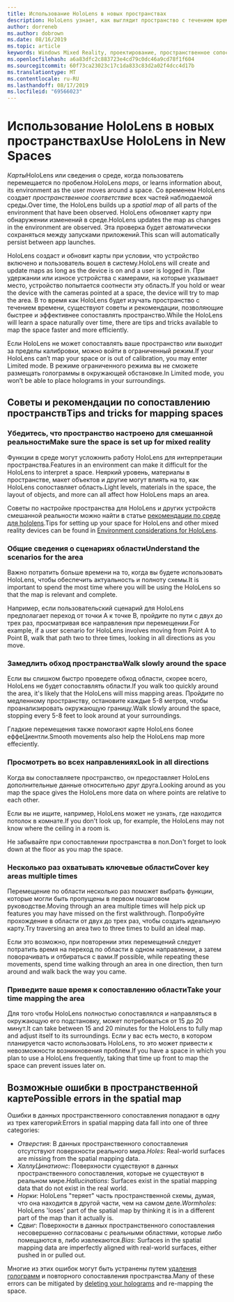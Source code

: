 ```yaml
---
title: Использование HoloLens в новых пространствах
description: HoloLens узнает, как выглядит пространство с течением времени. Пользователи могут упростить этот процесс, переместив HoloLens определенным образом через пространство.
author: dorreneb
ms.author: dobrown
ms.date: 08/16/2019
ms.topic: article
keywords: Windows Mixed Reality, проектирование, пространственное сопоставление, HoloLens, реконструкция поверхностей, сетка, отслеживание головок, сопоставление
ms.openlocfilehash: a6a83dfc2c883723e4cd79c0dc46a9cd78f1f604
ms.sourcegitcommit: 60f73ca23023c17c1da833c83d2a02f4dcc4d17b
ms.translationtype: MT
ms.contentlocale: ru-RU
ms.lasthandoff: 08/17/2019
ms.locfileid: "69566023"
---
```

# <a name="use-hololens-in-new-spaces"></a><span data-ttu-id="5271d-105">Использование HoloLens в новых пространствах</span><span class="sxs-lookup"><span data-stu-id="5271d-105">Use HoloLens in New Spaces</span></span>

<span data-ttu-id="5271d-106">*Карты*HoloLens или сведения о среде, когда пользователь перемещается по пробелом.</span><span class="sxs-lookup"><span data-stu-id="5271d-106">HoloLens *maps*, or learns information about, its environment as the user moves around a space.</span></span> <span data-ttu-id="5271d-107">Со временем HoloLens создает *пространственное соответствие* всех частей наблюдаемой среды.</span><span class="sxs-lookup"><span data-stu-id="5271d-107">Over time, the HoloLens builds up a *spatial map* of all parts of the environment that have been observed.</span></span> <span data-ttu-id="5271d-108">HoloLens обновляет карту при обнаружении изменений в среде.</span><span class="sxs-lookup"><span data-stu-id="5271d-108">HoloLens updates the map as changes in the environment are observed.</span></span> <span data-ttu-id="5271d-109">Эта проверка будет автоматически сохраняться между запусками приложений.</span><span class="sxs-lookup"><span data-stu-id="5271d-109">This scan will automatically persist between app launches.</span></span>

<span data-ttu-id="5271d-110">HoloLens создаст и обновит карты при условии, что устройство включено и пользователь вошел в систему.</span><span class="sxs-lookup"><span data-stu-id="5271d-110">HoloLens will create and update maps as long as the device is on and a user is logged in.</span></span> <span data-ttu-id="5271d-111">При удержании или износе устройства с камерами, на которые указывает место, устройство попытается соотнести эту область.</span><span class="sxs-lookup"><span data-stu-id="5271d-111">If you hold or wear the device with the cameras pointed at a space, the device will try to map the area.</span></span> <span data-ttu-id="5271d-112">В то время как HoloLens будет изучать пространство с течением времени, существуют советы и рекомендации, позволяющие быстрее и эффективнее сопоставлять пространство.</span><span class="sxs-lookup"><span data-stu-id="5271d-112">While the HoloLens will learn a space naturally over time, there are tips and tricks available to map the space faster and more efficiently.</span></span> 

<span data-ttu-id="5271d-113">Если HoloLens не может сопоставлять ваше пространство или выходит за пределы калибровки, можно войти в ограниченный режим.</span><span class="sxs-lookup"><span data-stu-id="5271d-113">If your HoloLens can’t map your space or is out of calibration, you may enter Limited mode.</span></span> <span data-ttu-id="5271d-114">В режиме ограниченного режима вы не сможете размещать голограммы в окружающей обстановке.</span><span class="sxs-lookup"><span data-stu-id="5271d-114">In Limited mode, you won’t be able to place holograms in your surroundings.</span></span>

## <a name="tips-and-tricks-for-mapping-spaces"></a><span data-ttu-id="5271d-115">Советы и рекомендации по сопоставлению пространств</span><span class="sxs-lookup"><span data-stu-id="5271d-115">Tips and tricks for mapping spaces</span></span>

### <a name="make-sure-the-space-is-set-up-for-mixed-reality"></a><span data-ttu-id="5271d-116">Убедитесь, что пространство настроено для смешанной реальности</span><span class="sxs-lookup"><span data-stu-id="5271d-116">Make sure the space is set up for mixed reality</span></span>

<span data-ttu-id="5271d-117">Функции в среде могут усложнить работу HoloLens для интерпретации пространства.</span><span class="sxs-lookup"><span data-stu-id="5271d-117">Features in an environment can make it difficult for the HoloLens to interpret a space.</span></span> <span data-ttu-id="5271d-118">Неяркий уровень, материалы в пространстве, макет объектов и другие могут влиять на то, как HoloLens сопоставляет область.</span><span class="sxs-lookup"><span data-stu-id="5271d-118">Light levels, materials in the space, the layout of objects, and more can all affect how HoloLens maps an area.</span></span>

<span data-ttu-id="5271d-119">Советы по настройке пространства для HoloLens и других устройств смешанной реальности можно найти в статье [рекомендации по среде для hololens](environment-considerations-for-hololens.md).</span><span class="sxs-lookup"><span data-stu-id="5271d-119">Tips for setting up your space for HoloLens and other mixed reality devices can be found in [Environment considerations for HoloLens](environment-considerations-for-hololens.md).</span></span>

### <a name="understand-the-scenarios-for-the-area"></a><span data-ttu-id="5271d-120">Общие сведения о сценариях области</span><span class="sxs-lookup"><span data-stu-id="5271d-120">Understand the scenarios for the area</span></span>

<span data-ttu-id="5271d-121">Важно потратить больше времени на то, когда вы будете использовать HoloLens, чтобы обеспечить актуальность и полноту схемы.</span><span class="sxs-lookup"><span data-stu-id="5271d-121">It is important to spend the most time where you will be using the HoloLens so that the map is relevant and complete.</span></span> 

<span data-ttu-id="5271d-122">Например, если пользовательский сценарий для HoloLens предполагает переход от точки A к точке B, пройдите по пути с двух до трех раз, просматривая все направления при перемещении.</span><span class="sxs-lookup"><span data-stu-id="5271d-122">For example, if a user scenario for HoloLens involves moving from Point A to Point B, walk that path two to three times, looking in all directions as you move.</span></span> 

### <a name="walk-slowly-around-the-space"></a><span data-ttu-id="5271d-123">Замедлить обход пространства</span><span class="sxs-lookup"><span data-stu-id="5271d-123">Walk slowly around the space</span></span>

<span data-ttu-id="5271d-124">Если вы слишком быстро проведете обход области, скорее всего, HoloLens не будет сопоставлять области.</span><span class="sxs-lookup"><span data-stu-id="5271d-124">If you walk too quickly around the area, it's likely that the HoloLens will miss mapping areas.</span></span> <span data-ttu-id="5271d-125">Пройдите по медленному пространству, остановите каждые 5-8 метров, чтобы проанализировать окружающую границу.</span><span class="sxs-lookup"><span data-stu-id="5271d-125">Walk slowly around the space, stopping every 5-8 feet to look around at your surroundings.</span></span>

<span data-ttu-id="5271d-126">Гладкие перемещения также помогают карте HoloLens более еффеЦиентли.</span><span class="sxs-lookup"><span data-stu-id="5271d-126">Smooth movements also help the HoloLens map more effeciently.</span></span>

### <a name="look-in-all-directions"></a><span data-ttu-id="5271d-127">Просмотреть во всех направлениях</span><span class="sxs-lookup"><span data-stu-id="5271d-127">Look in all directions</span></span>

<span data-ttu-id="5271d-128">Когда вы сопоставляете пространство, он предоставляет HoloLens дополнительные данные относительно друг друга.</span><span class="sxs-lookup"><span data-stu-id="5271d-128">Looking around as you map the space gives the HoloLens more data on where points are relative to each other.</span></span> 

<span data-ttu-id="5271d-129">Если вы не ищите, например, HoloLens может не узнать, где находится потолок в комнате.</span><span class="sxs-lookup"><span data-stu-id="5271d-129">If you don't look up, for example, the HoloLens may not know where the ceiling in a room is.</span></span> 

<span data-ttu-id="5271d-130">Не забывайте при сопоставлении пространства в пол.</span><span class="sxs-lookup"><span data-stu-id="5271d-130">Don't forget to look down at the floor as you map the space.</span></span>

### <a name="cover-key-areas-multiple-times"></a><span data-ttu-id="5271d-131">Несколько раз охватывать ключевые области</span><span class="sxs-lookup"><span data-stu-id="5271d-131">Cover key areas multiple times</span></span>

<span data-ttu-id="5271d-132">Перемещение по области несколько раз поможет выбрать функции, которые могли быть пропущены в первом пошаговом руководстве.</span><span class="sxs-lookup"><span data-stu-id="5271d-132">Moving through an area multiple times will help pick up features you may have missed on the first walkthrough.</span></span> <span data-ttu-id="5271d-133">Попробуйте прохождение в области от двух до трех раз, чтобы создать идеальную карту.</span><span class="sxs-lookup"><span data-stu-id="5271d-133">Try traversing an area two to three times to build an ideal map.</span></span>

<span data-ttu-id="5271d-134">Если это возможно, при повторении этих перемещений следует потратить время на переход по области в одном направлении, а затем поворачивать и отбираться с вами.</span><span class="sxs-lookup"><span data-stu-id="5271d-134">If possible, while repeating these movements, spend time walking through an area in one direction, then turn around and walk back the way you came.</span></span>

### <a name="take-your-time-mapping-the-area"></a><span data-ttu-id="5271d-135">Приведите ваше время к сопоставлению области</span><span class="sxs-lookup"><span data-stu-id="5271d-135">Take your time mapping the area</span></span>

<span data-ttu-id="5271d-136">Для того чтобы HoloLens полностью сопоставлялся и направляться в окружающую его подстановку, может потребоваться от 15 до 20 минут.</span><span class="sxs-lookup"><span data-stu-id="5271d-136">It can take between 15 and 20 minutes for the HoloLens to fully map and adjust itself to its surroundings.</span></span> <span data-ttu-id="5271d-137">Если у вас есть место, в котором планируется часто использовать HoloLens, то это может привести к невозможности возникновения проблем.</span><span class="sxs-lookup"><span data-stu-id="5271d-137">If you have a space in which you plan to use a HoloLens frequently, taking that time up front to map the space can prevent issues later on.</span></span> 

## <a name="possible-errors-in-the-spatial-map"></a><span data-ttu-id="5271d-138">Возможные ошибки в пространственной карте</span><span class="sxs-lookup"><span data-stu-id="5271d-138">Possible errors in the spatial map</span></span>

<span data-ttu-id="5271d-139">Ошибки в данных пространственного сопоставления попадают в одну из трех категорий:</span><span class="sxs-lookup"><span data-stu-id="5271d-139">Errors in spatial mapping data fall into one of three categories:</span></span>

* <span data-ttu-id="5271d-140">*Отверстия*: В данных пространственного сопоставления отсутствуют поверхности реального мира.</span><span class="sxs-lookup"><span data-stu-id="5271d-140">*Holes*: Real-world surfaces are missing from the spatial mapping data.</span></span>
* <span data-ttu-id="5271d-141">*ХаллуЦинатионс*: Поверхности существуют в данных пространственного сопоставления, которые не существуют в реальном мире.</span><span class="sxs-lookup"><span data-stu-id="5271d-141">*Hallucinations*: Surfaces exist in the spatial mapping data that do not exist in the real world.</span></span>
* <span data-ttu-id="5271d-142">*Норки*: HoloLens "теряет" часть пространственной схемы, думая, что она находится в другой части, чем на самом деле.</span><span class="sxs-lookup"><span data-stu-id="5271d-142">*Wormholes*: HoloLens 'loses' part of the spatial map by thinking it is in a different part of the map than it actually is.</span></span>
* <span data-ttu-id="5271d-143">*Сдвиг*: Поверхности в данных пространственного сопоставления несовершенно согласованы с реальными областями, которые либо помещаются в, либо извлекаются.</span><span class="sxs-lookup"><span data-stu-id="5271d-143">*Bias*: Surfaces in the spatial mapping data are imperfectly aligned with real-world surfaces, either pushed in or pulled out.</span></span>

<span data-ttu-id="5271d-144">Многие из этих ошибок могут быть устранены путем [удаления голограмм](environment-considerations-for-hololens.md) и повторного сопоставления пространства.</span><span class="sxs-lookup"><span data-stu-id="5271d-144">Many of these errors can be mitigated by [deleting your holograms](environment-considerations-for-hololens.md) and re-mapping the space.</span></span>